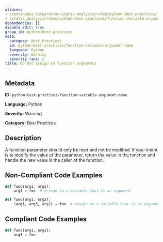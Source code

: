 ```yaml
---
aliases:
- /continuous_integration/static_analysis/rules/python-best-practices/function-variable-argument-name
- /static_analysis/rules/python-best-practices/function-variable-argument-name
dependencies: []
disable_edit: true
group_id: python-best-practices
meta:
  category: Best Practices
  id: python-best-practices/function-variable-argument-name
  language: Python
  severity: Warning
  severity_rank: 2
title: Do not assign to function arguments
---
```

<!--  SOURCED FROM https://github.com/DataDog/datadog-static-analyzer-rule-docs -->


## Metadata
**ID:** `python-best-practices/function-variable-argument-name`

**Language:** Python

**Severity:** Warning

**Category:** Best Practices

## Description
A function parameter should only be read and not be modified. If your intent is to modify the value of the parameter, return the value in the function and handle the new value in the caller of the function.

## Non-Compliant Code Examples
```python
def func(arg1, arg2):
	arg1 = foo  # assign to a variable that is an argument
```

```python
def func(arg1, arg2):
	(arg1, arg3, arg2) = foo  # assign to a variable that is an argument
```

## Compliant Code Examples
```python
def func(arg1, arg2):
	arg3 = foo
```
